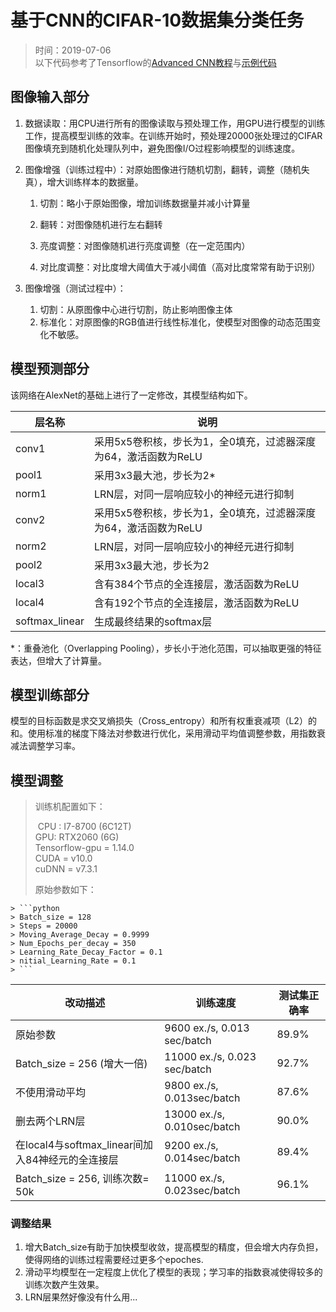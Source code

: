# 基于CNN的CIFAR-10数据集分类任务

> 时间：2019-07-06  
以下代码参考了Tensorflow的[Advanced CNN教程](https://www.tensorflow.org/tutorials/images/deep_cnn)与[示例代码](https://github.com/tensorflow/models/tree/master/tutorials/image/cifar10/)  
## 图像输入部分

1. 数据读取：用CPU进行所有的图像读取与预处理工作，用GPU进行模型的训练工作，提高模型训练的效率。在训练开始时，预处理20000张处理过的CIFAR图像填充到随机化处理队列中，避免图像I/O过程影响模型的训练速度。  

2. 图像增强（训练过程中）：对原始图像进行随机切割，翻转，调整（随机失真），增大训练样本的数据量。

   1. 切割：略小于原始图像，增加训练数据量并减小计算量

   2. 翻转：对图像随机进行左右翻转

   3. 亮度调整：对图像随机进行亮度调整（在一定范围内）

   4. 对比度调整：对比度增大阈值大于减小阈值（高对比度常常有助于识别）

3. 图像增强（测试过程中）：

   1. 切割：从原图像中心进行切割，防止影响图像主体
   2. 标准化：对原图像的RGB值进行线性标准化，使模型对图像的动态范围变化不敏感。

## 模型预测部分

该网络在AlexNet的基础上进行了一定修改，其模型结构如下。

| 层名称         | 说明                                                         |
| -------------- | ------------------------------------------------------------ |
| conv1          | 采用5x5卷积核，步长为1，全0填充，过滤器深度为64，激活函数为ReLU |
| pool1          | 采用3x3最大池，步长为2*                                      |
| norm1          | LRN层，对同一层响应较小的神经元进行抑制                      |
| conv2          | 采用5x5卷积核，步长为1，全0填充，过滤器深度为64，激活函数为ReLU |
| norm2          |  LRN层，对同一层响应较小的神经元进行抑制                                                          |
| pool2          | 采用3x3最大池，步长为2                                       |
| local3         | 含有384个节点的全连接层，激活函数为ReLU                      |
| local4         | 含有192个节点的全连接层，激活函数为ReLU                      |
| softmax_linear | 生成最终结果的softmax层                                      |

*：重叠池化（Overlapping Pooling），步长小于池化范围，可以抽取更强的特征表达，但增大了计算量。

## 模型训练部分

模型的目标函数是求交叉熵损失（Cross_entropy）和所有权重衰减项（L2）的和。使用标准的梯度下降法对参数进行优化，采用滑动平均值调整参数，用指数衰减法调整学习率。

## 模型调整
> 训练机配置如下：
>
> ​	CPU : I7-8700 (6C12T)   
> ​	GPU: RTX2060 (6G)   
> ​	Tensorflow-gpu = 1.14.0  
> ​	CUDA = v10.0   
> ​	cuDNN = v7.3.1  
>
> 原始参数如下：
>
    > ```python
    > Batch_size = 128
    > Steps = 20000 
    > Moving_Average_Decay = 0.9999
    > Num_Epochs_per_decay = 350
    > Learning_Rate_Decay_Factor = 0.1
    > nitial_Learning_Rate = 0.1
    > ```

| 改动描述                                         | 训练速度                     | 测试集正确率 |
| ------------------------------------------------ | ---------------------------- | ------------ |
| 原始参数                                         | 9600 ex./s, 0.013 sec/batch  | 89.9%        |
| Batch_size = 256 (增大一倍)                      | 11000 ex./s, 0.023 sec/batch | 92.7%        |
| 不使用滑动平均                                   | 9800 ex./s, 0.013sec/batch   | 87.6%        |
| 删去两个LRN层                                    | 13000 ex./s, 0.010sec/batch  | 90.0%        |
| 在local4与softmax_linear间加入84神经元的全连接层 | 9200 ex./s, 0.014sec/batch   | 89.4%        |
| Batch_size = 256, 训练次数= 50k                  | 11000 ex./s, 0.023sec/batch  | 96.1%        |

### 调整结果

1. 增大Batch_size有助于加快模型收敛，提高模型的精度，但会增大内存负担，使得网络的训练过程需要经过更多个epoches.
2. 滑动平均模型在一定程度上优化了模型的表现；学习率的指数衰减使得较多的训练次数产生效果。
3. LRN层果然好像没有什么用...